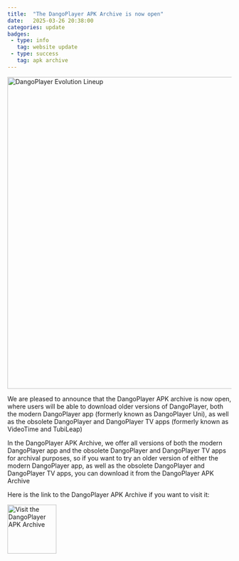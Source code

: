 ```yaml
---
title:  "The DangoPlayer APK Archive is now open"
date:   2025-03-26 20:38:00
categories: update
badges:
 - type: info
   tag: website update
 - type: success
   tag: apk archive
---
```

<img alt='DangoPlayer Evolution Lineup ' width='700' src='https://brunochanrio.github.io/DangoPlayer/news/img/DangoPlayerEvolution.png'/>

We are pleased to announce that the DangoPlayer APK archive is now open, where users will be able to download older versions of DangoPlayer, both the modern DangoPlayer app (formerly known as DangoPlayer Uni), as well as the obsolete DangoPlayer and DangoPlayer TV apps (formerly known as VideoTime and TubiLeap)

<!--more-->

In the DangoPlayer APK Archive, we offer all versions of both the modern DangoPlayer app and the obsolete DangoPlayer and DangoPlayer TV apps for archival purposes, so if you want to try an older version of either the modern DangoPlayer app, as well as the obsolete DangoPlayer and DangoPlayer TV apps, you can download it from the DangoPlayer APK Archive 

Here is the link to the DangoPlayer APK Archive if you want to visit it:

<a href="https://brunochanrio.github.io/DangoPlayer/apkarchive"><img alt='Visit the DangoPlayer APK Archive' height='110' src='https://brunochanrio.github.io/DangoPlayer/assets/VisitAPKArchive.png'/></a>

